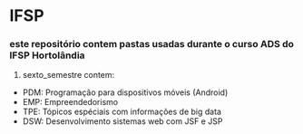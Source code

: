 # IFSP
### este repositório contem pastas usadas durante o curso ADS do IFSP Hortolândia
1. sexto_semestre contem:
 * PDM: Programação para dispositivos móveis (Android)
 * EMP: Empreendedorismo
 * TPE: Tópicos espéciais com informações de big data
 * DSW: Desenvolvimento sistemas web com JSF e JSP
